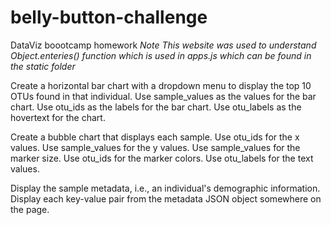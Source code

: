 # belly-button-challenge
DataViz boootcamp homework
*Note This website was used to understand Object.enteries() function which is used in apps.js which can be found in the static folder*

Create a horizontal bar chart with a dropdown menu to display the top 10 OTUs found in that individual.
Use sample_values as the values for the bar chart.
Use otu_ids as the labels for the bar chart.
Use otu_labels as the hovertext for the chart.

Create a bubble chart that displays each sample.
Use otu_ids for the x values.
Use sample_values for the y values.
Use sample_values for the marker size.
Use otu_ids for the marker colors.
Use otu_labels for the text values.

Display the sample metadata, i.e., an individual's demographic information.
Display each key-value pair from the metadata JSON object somewhere on the page.
